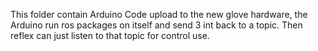 This folder contain Arduino Code upload to the new glove hardware, the Arduino run ros packages on itself and send 3 int back to a topic. Then reflex can just listen to that topic for control use.